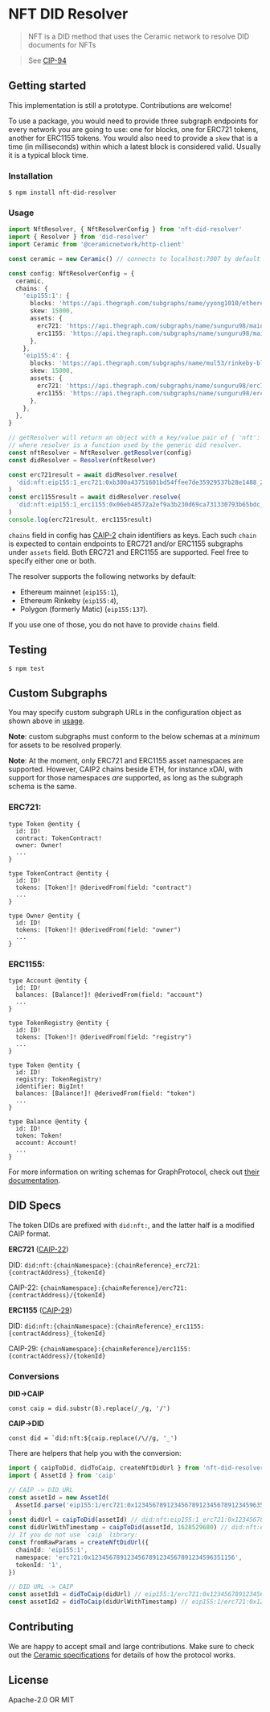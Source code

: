 # NFT DID Resolver

> NFT is a DID method that uses the Ceramic network to resolve DID documents for NFTs

> See [CIP-94](https://github.com/ceramicnetwork/CIP/blob/main/CIPs/CIP-94/CIP-94.md)

## Getting started

This implementation is still a prototype. Contributions are welcome!

To use a package, you would need to provide three subgraph endpoints for every network you are going to use:
one for blocks, one for ERC721 tokens, another for ERC1155 tokens. You would also need to provide a `skew` that
is a time (in milliseconds) within which a latest block is considered valid. Usually it is a typical block time.

### Installation

```
$ npm install nft-did-resolver
```

### Usage

```typescript
import NftResolver, { NftResolverConfig } from 'nft-did-resolver'
import { Resolver } from 'did-resolver'
import Ceramic from '@ceramicnetwork/http-client'

const ceramic = new Ceramic() // connects to localhost:7007 by default

const config: NftResolverConfig = {
  ceramic,
  chains: {
    'eip155:1': {
      blocks: 'https://api.thegraph.com/subgraphs/name/yyong1010/ethereumblocks',
      skew: 15000,
      assets: {
        erc721: 'https://api.thegraph.com/subgraphs/name/sunguru98/mainnet-erc721-subgraph',
        erc1155: 'https://api.thegraph.com/subgraphs/name/sunguru98/mainnet-erc1155-subgraph',
      },
    },
    'eip155:4': {
      blocks: 'https://api.thegraph.com/subgraphs/name/mul53/rinkeby-blocks',
      skew: 15000,
      assets: {
        erc721: 'https://api.thegraph.com/subgraphs/name/sunguru98/erc721-rinkeby-subgraph',
        erc1155: 'https://api.thegraph.com/subgraphs/name/sunguru98/erc1155-rinkeby-subgraph',
      },
    },
  },
}

// getResolver will return an object with a key/value pair of { 'nft': resolver }
// where resolver is a function used by the generic did resolver.
const nftResolver = NftResolver.getResolver(config)
const didResolver = Resolver(nftResolver)

const erc721result = await didResolver.resolve(
  'did:nft:eip155:1_erc721:0xb300a43751601bd54ffee7de35929537b28e1488_2'
)
const erc1155result = await didResolver.resolve(
  'did:nft:eip155:1_erc1155:0x06eb48572a2ef9a3b230d69ca731330793b65bdc_1'
)
console.log(erc721result, erc1155result)
```

`chains` field in config has [CAIP-2](https://github.com/ChainAgnostic/CAIPs/blob/master/CAIPs/caip-2.md) chain identifiers as keys.
Each such `chain` is expected to contain endpoints to ERC721 and/or ERC1155 subgraphs under `assets` field.
Both ERC721 and ERC1155 are supported. Feel free to specify either one or both.

The resolver supports the following networks by default:

- Ethereum mainnet (`eip155:1`),
- Ethereum Rinkeby (`eip155:4`),
- Polygon (formerly Matic) (`eip155:137`).

If you use one of those, you do not have to provide `chains` field.

## Testing

```
$ npm test
```

## Custom Subgraphs

You may specify custom subgraph URLs in the configuration object as shown above in [usage](#usage).

**Note**: custom subgraphs must conform to the below schemas at a _minimum_ for assets to be resolved properly.

**Note**: At the moment, only ERC721 and ERC1155 asset namespaces are supported. However, CAIP2 chains beside ETH,
for instance xDAI, with support for those namespaces _are_ supported, as long as the subgraph schema is the same.

### ERC721:

```gql
type Token @entity {
  id: ID!
  contract: TokenContract!
  owner: Owner!
  ...
}

type TokenContract @entity {
  id: ID!
  tokens: [Token!]! @derivedFrom(field: "contract")
  ...
}

type Owner @entity {
  id: ID!
  tokens: [Token!]! @derivedFrom(field: "owner")
  ...
}

```

### ERC1155:

```gql
type Account @entity {
  id: ID!
  balances: [Balance!]! @derivedFrom(field: "account")
  ...
}

type TokenRegistry @entity {
  id: ID!
  tokens: [Token!]! @derivedFrom(field: "registry")
  ...
}

type Token @entity {
  id: ID!
  registry: TokenRegistry!
  identifier: BigInt!
  balances: [Balance!]! @derivedFrom(field: "token")
  ...
}

type Balance @entity {
  id: ID!
  token: Token!
  account: Account!
  ...
}

```

For more information on writing schemas for GraphProtocol, check out [their documentation](https://thegraph.com/docs/define-a-subgraph#defining-entities).

## DID Specs

The token DIDs are prefixed with `did:nft:`, and the latter half is a modified CAIP format.

**ERC721** ([CAIP-22](https://github.com/ChainAgnostic/CAIPs/blob/master/CAIPs/CAIP-22.md))

DID: `did:nft:{chainNamespace}:{chainReference}_erc721:{contractAddress}_{tokenId}`

CAIP-22: `{chainNamespace}:{chainReference}/erc721:{contractAddress}/{tokenId}`

**ERC1155** ([CAIP-29](https://github.com/ChainAgnostic/CAIPs/blob/master/CAIPs/CAIP-29.md))

DID: `did:nft:{chainNamespace}:{chainReference}_erc1155:{contractAddress}_{tokenId}`

CAIP-29: `{chainNamespace}:{chainReference}/erc1155:{contractAddress}/{tokenId}`

### Conversions

**DID->CAIP**

```
const caip = did.substr(8).replace(/_/g, '/')
```

**CAIP->DID**

```
const did = `did:nft:${caip.replace(/\//g, '_')
```

There are helpers that help you with the conversion:

```typescript
import { caipToDid, didToCaip, createNftDidUrl } from 'nft-did-resolver'
import { AssetId } from 'caip'

// CAIP -> DID URL
const assetId = new AssetId(
  AssetId.parse('eip155:1/erc721:0x1234567891234567891234567891234596351156/0x1')
)
const didUrl = caipToDid(assetId) // did:nft:eip155:1_erc721:0x1234567891234567891234567891234596351156_0x1
const didUrlWithTimestamp = caipToDid(assetId, 1628529680) // did:nft:eip155:1_erc721:0x1234567891234567891234567891234596351156_0x1?versionTime=2021-08-09T17:21:20Z
// If you do not use `caip` library:
const fromRawParams = createNftDidUrl({
  chainId: 'eip155:1',
  namespace: 'erc721:0x1234567891234567891234567891234596351156',
  tokenId: '1',
})

// DID URL -> CAIP
const assetId1 = didToCaip(didUrl) // eip155:1/erc721:0x1234567891234567891234567891234596351156/0x1
const assetId2 = didToCaip(didUrlWithTimestamp) // eip155:1/erc721:0x1234567891234567891234567891234596351156/0x1
```

## Contributing

We are happy to accept small and large contributions. Make sure to check out the [Ceramic specifications](https://github.com/ceramicnetwork/specs) for details of how the protocol works.

## License

Apache-2.0 OR MIT

